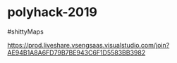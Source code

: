 # polyhack-2019

#shittyMaps

https://prod.liveshare.vsengsaas.visualstudio.com/join?AE94B1A8A6FD79B7BE943C6F1D5583BB3982
